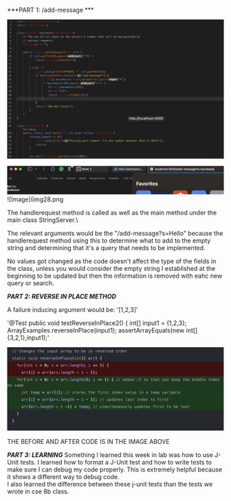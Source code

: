 ***PART 1:  /add-message ***

![Image](img29.png)

![Image](img27.png)
![Image](img28.png

The handlerequest method is called as well as the main method under the main class StringServer.\

The relevant arguments would be the  "/add-message?s=Hello" because the handlerequest method using this to determine what to add to the empty string and determining that it's a query that needs to be implemented.

No values got changed as the code doesn't affect the type of the fields in the class, unless you would consider the empty string I established at the beginning to be updated but then the information is removed with eahc new query or search. 




***PART 2: REVERSE IN PLACE METHOD***

A failure inducing argument would be: '[1,2,3]'

'@Test
  public void testReverseInPlace2() {
    int[] input1 = {1,2,3};
    ArrayExamples.reverseInPlace(input1);
    assertArrayEquals(new int[]{3,2,1},input1);'

![Image](img12.png)

THE BEFORE AND AFTER CODE IS IN THE IMAGE ABOVE


***PART 3: LEARNING***
Something I learned this week in lab was how to use J-Unit tests. 
I learned how to format a J-Unit test and how to write tests to make sure I can debug my code properly. 
This is extremely helpful because it shows a different way to debug code.  
I also learned the difference between these j-unit tests than the tests we wrote in cse 8b class.
